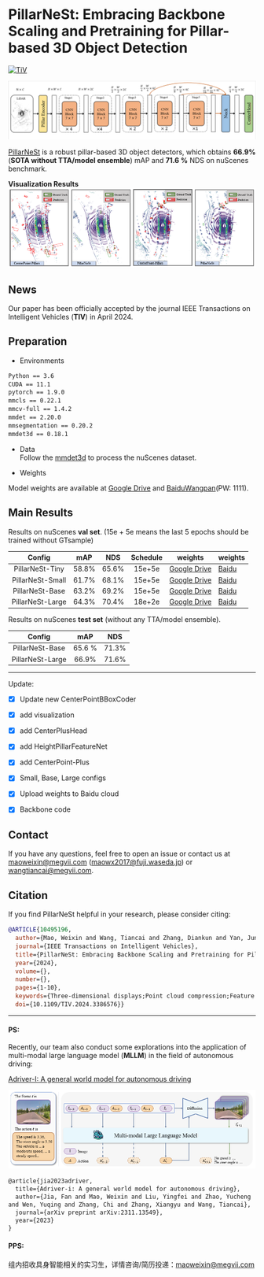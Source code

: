# PillarNeSt: Embracing Backbone Scaling and Pretraining for Pillar-based 3D Object Detection

[![TiV](https://img.shields.io/badge/TIV-Paper-<COLOR>.svg)](https://ieeexplore.ieee.org/abstract/document/10495196)

<!-- [![arXiv](https://img.shields.io/badge/arXiv-Paper-<COLOR>.svg)](https://arxiv.org/abs/2311.17770) -->



![arch_pillarnest](figs/arch_pillarnest.png)



[PillarNeSt](https://ieeexplore.ieee.org/abstract/document/10495196) is a robust  pillar-based 3D object detectors, which obtains **66.9%**(**SOTA without TTA/model ensemble**) mAP and **71.6 %** NDS on nuScenes benchmark. 

**Visualization Results**
![Visualization Results](figs/vis_results.png)

## News
Our paper has been officially accepted by the journal IEEE Transactions on Intelligent Vehicles (**TIV**) in April 2024.

## Preparation

* Environments
```txt
Python == 3.6
CUDA == 11.1
pytorch == 1.9.0
mmcls == 0.22.1
mmcv-full == 1.4.2
mmdet == 2.20.0
mmsegmentation == 0.20.2
mmdet3d == 0.18.1
```

* Data   
Follow the [mmdet3d](https://github.com/open-mmlab/mmdetection3d/blob/master/docs/en/data_preparation.md) to process the nuScenes dataset.

- Weights

Model weights are available at [Google Drive](https://drive.google.com/drive/folders/13GyGPlq_Z7ma_KOKmkhPLMhMKsMo43cE?usp=sharing) and [BaiduWangpan](https://pan.baidu.com/s/1Ev1pXbST_XWEyD8CTVN2JQ?pwd=1111)(PW: 1111).

## Main Results
Results on nuScenes **val set**. (15e + 5e means the last 5 epochs should be trained without GTsample)

|      Config      |  mAP  |  NDS  | Schedule |                           weights                            | weights    |
| :--------------: | :---: | :---: | :------: | :----------------------------------------------------------: | ---------- |
| PillarNeSt-Tiny  | 58.8% | 65.6% |  15e+5e  | [Google Drive](https://drive.google.com/file/d/1LQ5kwCEUnCBVE7meObAwkVM2kbzfnYGC/view?usp=drive_link) | [Baidu](https://pan.baidu.com/s/1UosqfU651jPzkL1ck5E9Sw?pwd=1111) |
| PillarNeSt-Small | 61.7% | 68.1% |  15e+5e  | [Google Drive](https://drive.google.com/file/d/1EuGImxN_gM63Y9BUGfOjSqZwvB71v29A/view?usp=drive_link) | [Baidu](https://pan.baidu.com/s/1dvnoF3nHohsu2bIOJT33lw?pwd=1111) |
| PillarNeSt-Base  | 63.2% | 69.2% |  15e+5e  | [Google Drive](https://drive.google.com/file/d/1IgJXF-modx_VHru3WJpTp6-6sTpvexz_/view?usp=drive_link) | [Baidu](https://pan.baidu.com/s/1EJsJ_2XoE5U8N2Zf3f_QrQ?pwd=1111) |
| PillarNeSt-Large | 64.3% | 70.4% |  18e+2e  | [Google Drive](https://drive.google.com/file/d/1DBFfWKevf5Wz3z2eBPd4ww3NpVuwN7Be/view?usp=drive_link) | [Baidu](https://pan.baidu.com/s/1qyoJdDGnylxsyoSYCSQBnQ?pwd=1111) |


Results on nuScenes **test set** (without any TTA/model ensemble). 

|      Config      |  mAP   |  NDS  |
| :--------------: | :----: | :---: |
| PillarNeSt-Base  | 65.6 % | 71.3% |
| PillarNeSt-Large | 66.9%  | 71.6% |

---
Update:
- [x] Update new CenterPointBBoxCoder
- [x] add visualization
- [x] add CenterPlusHead
- [x] add HeightPillarFeatureNet
- [x] add CenterPoint-Plus
- [x] Small, Base, Large configs
- [x] Upload weights to Baidu cloud
- [x] Backbone code



## Contact

If you have any questions, feel free to open an issue or contact us at maoweixin@megvii.com (maowx2017@fuji.waseda.jp) or wangtiancai@megvii.com.

## Citation
If you find PillarNeSt helpful in your research, please consider citing: 
```bibtex   
@ARTICLE{10495196,
  author={Mao, Weixin and Wang, Tiancai and Zhang, Diankun and Yan, Junjie and Yoshie, Osamu},
  journal={IEEE Transactions on Intelligent Vehicles}, 
  title={PillarNeSt: Embracing Backbone Scaling and Pretraining for Pillar-based 3D Object Detection}, 
  year={2024},
  volume={},
  number={},
  pages={1-10},
  keywords={Three-dimensional displays;Point cloud compression;Feature extraction;Detectors;Object detection;Task analysis;Convolution;Point Cloud;3D Object Detection;Backbone Scaling;Pretraining;Autonomous Driving},
  doi={10.1109/TIV.2024.3386576}}
```

---

#### PS:

Recently, our team also conduct some explorations into the application of multi-modal large language model (**MLLM**) in the field of autonomous driving:

 [Adriver-I: A general world model for autonomous driving](https://arxiv.org/abs/2311.13549)

 ![arch_adrive-I](figs/arch_adriver-I.png)

```
@article{jia2023adriver,
  title={Adriver-i: A general world model for autonomous driving},
  author={Jia, Fan and Mao, Weixin and Liu, Yingfei and Zhao, Yucheng and Wen, Yuqing and Zhang, Chi and Zhang, Xiangyu and Wang, Tiancai},
  journal={arXiv preprint arXiv:2311.13549},
  year={2023}
}
```

#### PPS:

组内招收具身智能相关的实习生，详情咨询/简历投递：maoweixin@megvii.com
